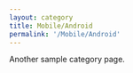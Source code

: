 ```yaml
---
layout: category
title: Mobile/Android
permalink: '/Mobile/Android'
---
```



Another sample category page.
